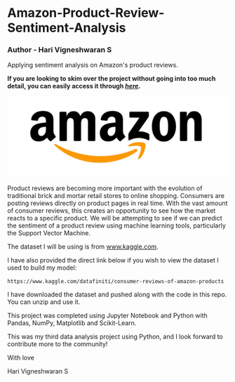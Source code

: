 # Amazon-Product-Review-Sentiment-Analysis
### Author - Hari Vigneshwaran S

Applying sentiment analysis on Amazon's product reviews.

**If you are looking to skim over the project without going into too much detail, you can easily access it through [_here_](https://nbviewer.org/github/SHariVigneshwaran/Amazon-Product-Review-Sentiment-Analysis/blob/master/Amazon-Products-Review-Sentiment-Analysis.ipynb).**

<img src="Amazon.jpg">

Product reviews are becoming more important with the evolution of traditional brick and mortar retail stores to online shopping. Consumers are posting reviews directly on product pages in real time. With the vast amount of consumer reviews, this creates an opportunity to see how the market reacts to a specific product.
We will be attempting to see if we can predict the sentiment of a product review using machine learning tools, particularly the Support Vector Machine.

The dataset I will be using is from www.kaggle.com.

I have also provided the direct link below if you wish to view the dataset I used to build my model:

    https://www.kaggle.com/datafiniti/consumer-reviews-of-amazon-products

I have downloaded the dataset and pushed along with the code in this repo.
You can unzip and use it.

This project was completed using Jupyter Notebook and Python with Pandas, NumPy, Matplotlib and Scikit-Learn.

This was my third data analysis project using Python, and I look forward to contribute more to the community!



With love

Hari Vigneshwaran S
